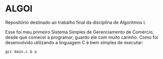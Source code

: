 # ALGOI
Repositório destinado ao trabalho final da disciplina de Algoritmos I. 

Esse foi meu primeiro Sistema Simples de Gerenciamento de Comércio, desde que comecei a programar, guardo ele com muito carinho. Como foi desenvolvido utilizando a linguagem C é bem simples de executar:
    
    gcc main.c & a

